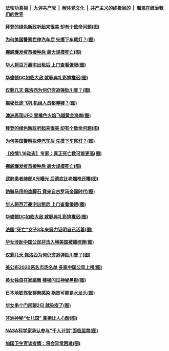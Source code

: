 ####  [法轮功真相](../../../../basic/blob/master/README.md?t=01180331) &nbsp;|&nbsp; [九评共产党](../../../../9ping.md/blob/master/README.md?t=01180331) &nbsp;|&nbsp; [解体党文化](../../../../jtdwh.md/blob/master/README.md?t=01180331)  &nbsp;|&nbsp; [共产主义的终极目的](../../../../gczydzjmd.md/blob/master/README.md?t=01180331) &nbsp;|&nbsp; [魔鬼在统治我们的世界](../../../../mgztzwmdsj.md/blob/master/README.md?t=01180331) 

#### [拜登的绿色新政听起来很美 却有个致命问题(图)](../pages/p3/959381.md?t=01180331) 

#### [为何美国警察拦停汽车后 先摸下车尾灯？(图)](../pages/p3/959379.md?t=01180331) 

#### [挪威爆发疫苗接种后 最大规模死亡(图)](../pages/p3/959361.md?t=01180331) 

#### [华人将百万豪宅出租后 上门查看傻眼(图)](../pages/p3/959262.md?t=01180331) 

#### [华盛顿DC如临大敌 就职典礼彩排推迟(图)](../pages/p3/959272.md?t=01180331) 

#### [仅剩几天 佩洛西为何仍穷追弹劾川普？(图)](../pages/p3/959254.md?t=01180331) 

#### [揭秘长途飞机 机组人员都睡哪？(图)](../pages/p3/959396.md?t=01180331) 

#### [澳洲再现UFO 冒橘色火焰飞越黄金海岸(图)](../pages/p3/959393.md?t=01180331) 

#### [拜登的绿色新政听起来很美 却有个致命问题(图)](../pages/p3/959381.md?t=01180331) 

#### [为何美国警察拦停汽车后 先摸下车尾灯？(图)](../pages/p3/959379.md?t=01180331) 

#### [【疫情1.16动态】专家：真正死亡数可能更高(图)](../pages/p3/958875.md?t=01180331) 

#### [挪威爆发疫苗接种后 最大规模死亡(图)](../pages/p3/959361.md?t=01180331) 

#### [武肺患者肺部X光曝光 后遗症比老烟枪还糟(图)](../pages/p3/959295.md?t=01180331) 

#### [她骑马用的垫脚石 竟来自古罗马帝国时代(图)](../pages/p3/959284.md?t=01180331) 

#### [华人将百万豪宅出租后 上门查看傻眼(图)](../pages/p3/959262.md?t=01180331) 

#### [华盛顿DC如临大敌 就职典礼彩排推迟(图)](../pages/p3/959272.md?t=01180331) 

#### [法国“死亡”女子3年来努力证明自己活着(图)](../pages/p3/959271.md?t=01180331) 

#### [华女涉助中国公民非法入境美国被捕控罪(图)](../pages/p3/959258.md?t=01180331) 

#### [仅剩几天 佩洛西为何仍穷追弹劾川普？(图)](../pages/p3/959254.md?t=01180331) 

#### [美公布2020恶名市场名单 多家中国公司上榜(图)](../pages/p3/959250.md?t=01180331) 

#### [英女独自在家跳舞 楼梯闪过神秘黑影(图)](../pages/p3/959183.md?t=01180331) 

#### [日本地铁驾驶群聚感染 祸首可能是水龙头(图)](../pages/p3/959158.md?t=01180331) 

#### [华女串个门闲聊2句 就染疫了(图)](../pages/p3/959153.md?t=01180331) 

#### [非洲神秘“女儿国” 真相让人心酸(图)](../pages/p3/959131.md?t=01180331) 

#### [NASA科学家承认参与“千人计划”面临监禁(图)](../pages/p3/959149.md?t=01180331) 

#### [加国卫生官谈疫情：将会异常困难(图)](../pages/p3/959139.md?t=01180331) 

